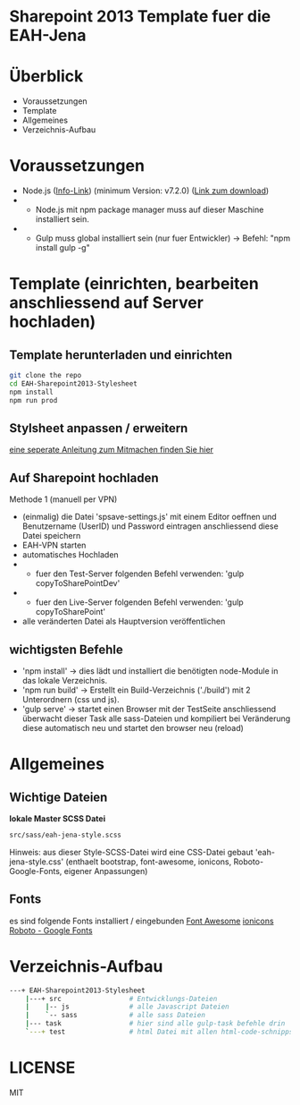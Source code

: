 # Sharepoint 2013 Template fuer die EAH-Jena

# Überblick
* Voraussetzungen
* Template
* Allgemeines
* Verzeichnis-Aufbau

# Voraussetzungen
* Node.js ([Info-Link](https://de.wikipedia.org/wiki/Node.js)) (minimum Version: v7.2.0) ([Link zum download](https://nodejs.org/en/download/))
* * Node.js mit npm package manager muss auf dieser Maschine installiert sein.
* * Gulp muss global installiert sein (nur fuer Entwickler) -> Befehl: "npm install gulp -g" 

# Template (einrichten, bearbeiten anschliessend auf Server hochladen)
## Template herunterladen und einrichten

```bash
git clone the repo
cd EAH-Sharepoint2013-Stylesheet
npm install
npm run prod
```

## Stylsheet anpassen / erweitern
[eine seperate Anleitung zum Mitmachen finden Sie hier](CONTRIBUTING.md)

## Auf Sharepoint hochladen
Methode 1 (manuell per VPN)
* (einmalig) die Datei 'spsave-settings.js' mit einem Editor oeffnen und Benutzername (UserID) und Password eintragen anschliessend diese Datei speichern
* EAH-VPN starten
* automatisches Hochladen
* * fuer den Test-Server folgenden Befehl verwenden: 'gulp copyToSharePointDev'
* * fuer den Live-Server folgenden Befehl verwenden: 'gulp copyToSharePoint' 
* alle veränderten Datei als Hauptversion veröffentlichen


## wichtigsten Befehle
* 'npm install' -> dies lädt und installiert die benötigten node-Module in das lokale Verzeichnis.
* 'npm run build' -> Erstellt ein Build-Verzeichnis ('./build') mit 2 Unterordnern (css und js).  
* 'gulp serve' -> startet einen Browser mit der TestSeite anschliessend überwacht dieser Task alle sass-Dateien und kompiliert bei Veränderung diese automatisch neu und startet den browser neu (reload) 

# Allgemeines
## Wichtige Dateien
**lokale Master SCSS Datei**
```sh
src/sass/eah-jena-style.scss
```
Hinweis: aus dieser Style-SCSS-Datei wird eine CSS-Datei gebaut 'eah-jena-style.css' (enthaelt bootstrap, font-awesome, ionicons, Roboto-Google-Fonts, eigener Anpassungen)

## Fonts
es sind folgende Fonts installiert / eingebunden
[Font Awesome](http://fontawesome.io)
[ionicons](http://ionicons.com)
[Roboto - Google Fonts](https://fonts.google.com/specimen/Roboto)

# Verzeichnis-Aufbau
```sh
---+ EAH-Sharepoint2013-Stylesheet
    |---+ src                 # Entwicklungs-Dateien
    |    |-- js               # alle Javascript Dateien
    |    `-- sass             # alle sass Dateien
    |--- task                 # hier sind alle gulp-task befehle drin
    `---+ test                # html Datei mit allen html-code-schnippseln
```

# LICENSE
MIT
